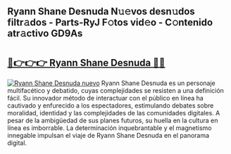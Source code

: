 ## Ryann Shane Desnuda N𝚞𝚎vos desn𝚞dos filtr𝚊dos - Parts-RyJ F𝚘tos vid𝚎o - C𝚘ntenido atr𝚊ctivo GD9As

# <h2><a href="http://mb3k80t.tromn.icu/?c=Ryann+Shane+Desnuda">🔗👉👉👉 Ryann Shane Desnuda 🔗🔗</a></h2>

[![Ryann Shane Desnuda nuevo](https://i.imgur.com/pEAQMta.gif)](http://mb3k80t.tromn.icu/?c=Ryann+Shane+Desnuda)
Ryann Shane Desnuda es un personaje multifacético y debatido, cuyas complejidades se resisten a una definición fácil.  Su innovador método de interactuar con el público en línea ha cautivado y enfurecido a los espectadores, estimulando debates sobre moralidad, identidad y las complejidades de las comunidades digitales. A pesar de la ambigüedad de sus planes futuros, su huella en la cultura en línea es imborrable. La determinación inquebrantable y el magnetismo innegable impulsan el viaje de Ryann Shane Desnuda en el panorama digital.
